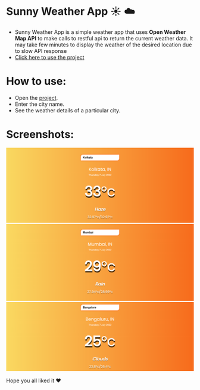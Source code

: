 # Sunny Weather App :sunny: :cloud: 
- Sunny Weather App is a simple weather app that uses __Open Weather Map API__ to make calls to restful api to return the current weather data.
It may take few minutes to display the weather of the desired location due to slow API response
- [Click here to use the project](https://abhinandanadhikari.github.io/Sunny-Weather-App/)

# How to use:

- Open the [project](https://abhinandanadhikari.github.io/Sunny-Weather-App/).
- Enter the city name.
- See the weather details of a particular city.

# Screenshots:
![image](Screenshots/Kolkata.png)
![image](Screenshots/Mumbai.png)
![image](Screenshots/Bangalore.png)

Hope you all liked it :heart:
